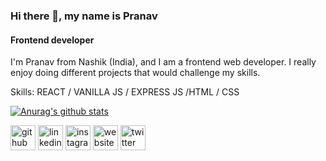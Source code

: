 
### Hi there 👋, my name is Pranav
#### Frontend developer

I'm Pranav from Nashik (India), and I am a frontend web developer. I really enjoy doing different projects that would challenge my skills.


Skills: REACT / VANILLA JS / EXPRESS JS /HTML / CSS


[![Anurag's github stats](https://github-readme-stats.vercel.app/api?username=pranav589)](https://github.com/anuraghazra/github-readme-stats)

[<img src='https://cdn.jsdelivr.net/npm/simple-icons@3.0.1/icons/github.svg' alt='github' height='40'>](https://github.com/pranav589)  [<img src='https://cdn.jsdelivr.net/npm/simple-icons@3.0.1/icons/linkedin.svg' alt='linkedin' height='40'>](https://www.linkedin.com/in/pranav-bakale-27bab9193/)  [<img src='https://cdn.jsdelivr.net/npm/simple-icons@3.0.1/icons/instagram.svg' alt='instagram' height='40'>](https://www.instagram.com/pranav_webdev/)  [<img src='https://cdn.jsdelivr.net/npm/simple-icons@3.0.1/icons/icloud.svg' alt='website' height='40'>](https://portfolio-pranav-bakale.netlify.app/#)  [<img src='https://cdn.jsdelivr.net/npm/simple-icons@3.0.1/icons/twitter.svg' alt='twitter' height='40'>](https://twitter.com/Pranavbakale)  






<!--
**pranav589/pranav589** is a ✨ _special_ ✨ repository because its `README.md` (this file) appears on your GitHub profile.

Here are some ideas to get you started:

- 🔭 I’m currently working on ...
- 🌱 I’m currently learning ...
- 👯 I’m looking to collaborate on ...
- 🤔 I’m looking for help with ...
- 💬 Ask me about ...
- 📫 How to reach me: ...
- 😄 Pronouns: ...
- ⚡ Fun fact: ...
-->
